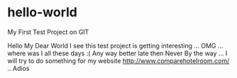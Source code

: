 # hello-world
My First Test Project on GIT

Hello My Dear World
I see this test project is getting interesting   ... OMG ... where was I all these days :(
Any way better late then Never
By the way ... I will try to do something for my website http://www.comparehotelroom.com/ ..
Adios
